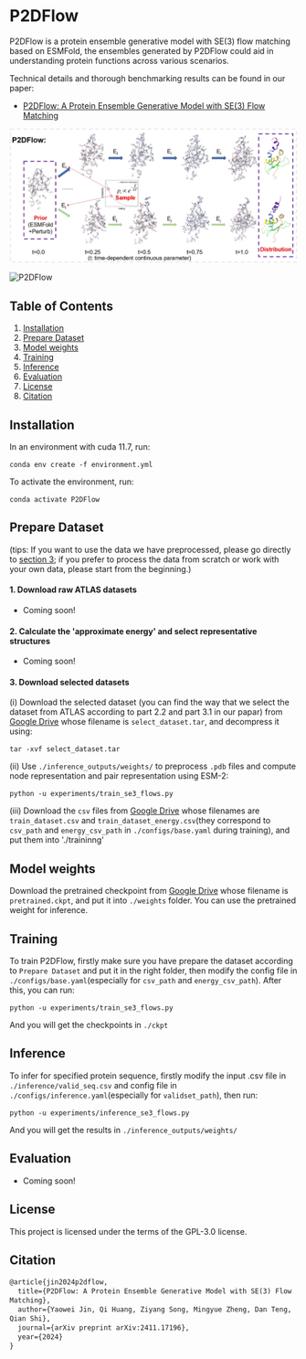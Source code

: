 # P2DFlow

P2DFlow is a protein ensemble generative model with SE(3) flow matching based on ESMFold, the ensembles generated by P2DFlow could aid in understanding protein functions across various scenarios.

Technical details and thorough benchmarking results can be found in our paper:
* [P2DFlow: A Protein Ensemble Generative Model with SE(3) Flow Matching](https://arxiv.org/abs/2411.17196)

<p align="center">
    <img src="resources/workflow.jpg" width="600"/>
</p>

![P2DFlow](resources/gen_example.gif)


## Table of Contents
1. [Installation](#Installation)
2. [Prepare Dataset](#Prepare-Dataset)
3. [Model weights](#Model-weights)
4. [Training](#Training)
5. [Inference](#Inference)
6. [Evaluation](#Evaluation)
7. [License](#License)
8. [Citation](#Citation)


## Installation
In an environment with cuda 11.7, run:
```
conda env create -f environment.yml
```
To activate the environment, run:
```
conda activate P2DFlow
```

## Prepare Dataset
(tips: If you want to use the data we have preprocessed, please go directly to [section 3](#3.-Download-selected-datasets); if you prefer to process the data from scratch or work with your own data, please start from the beginning.)
#### 1. Download raw ATLAS datasets
* Coming soon!
#### 2. Calculate the 'approximate energy' and select representative structures
* Coming soon!
#### 3. Download selected datasets

(i) Download the selected dataset (you can find the way that we select the dataset from ATLAS according to part 2.2 and part 3.1 in our papar) from [Google Drive](https://drive.google.com/drive/folders/1wm5_rMbemxqMiTxoBr_V-Vt5NyNtdZT7?usp=share_link) whose filename is `select_dataset.tar`, and decompress it using:
```
tar -xvf select_dataset.tar
```
(ii) Use `./inference_outputs/weights/` to preprocess `.pdb` files and compute node representation and pair representation using ESM-2:
```
python -u experiments/train_se3_flows.py
```
(iii) Download the `csv` files from [Google Drive](https://drive.google.com/drive/folders/1wm5_rMbemxqMiTxoBr_V-Vt5NyNtdZT7?usp=share_link) whose filenames are `train_dataset.csv` and `train_dataset_energy.csv`(they correspond to `csv_path` and `energy_csv_path` in `./configs/base.yaml` during training), and put them into './traininng'



## Model weights
Download the pretrained checkpoint from [Google Drive](https://drive.google.com/drive/folders/11mdVfMi2rpVn7nNG2mQAGA5sNXCKePZj?usp=sharing) whose filename is `pretrained.ckpt`, and put it into `./weights` folder. You can use the pretrained weight for inference.


## Training
To train P2DFlow, firstly make sure you have prepare the dataset according to `Prepare Dataset` and put it in the right folder, then modify the config file in `./configs/base.yaml`(especially for `csv_path` and `energy_csv_path`). After this, you can run:
```
python -u experiments/train_se3_flows.py
```
And you will get the checkpoints in `./ckpt`


## Inference
To infer for specified protein sequence, firstly modify the input .csv file in `./inference/valid_seq.csv` and config file in `./configs/inference.yaml`(especially for `validset_path`), then run:
```
python -u experiments/inference_se3_flows.py
```
And you will get the results in `./inference_outputs/weights/`


## Evaluation
* Coming soon!


## License
This project is licensed under the terms of the GPL-3.0 license.


## Citation
```
@article{jin2024p2dflow,
  title={P2DFlow: A Protein Ensemble Generative Model with SE(3) Flow Matching},
  author={Yaowei Jin, Qi Huang, Ziyang Song, Mingyue Zheng, Dan Teng, Qian Shi},
  journal={arXiv preprint arXiv:2411.17196},
  year={2024}
}
```
